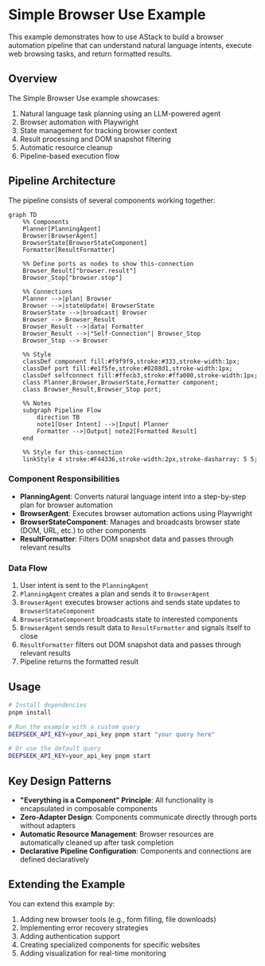 # Simple Browser Use Example

This example demonstrates how to use AStack to build a browser automation pipeline that can understand natural language intents, execute web browsing tasks, and return formatted results.

## Overview

The Simple Browser Use example showcases:

1. Natural language task planning using an LLM-powered agent
2. Browser automation with Playwright
3. State management for tracking browser context
4. Result processing and DOM snapshot filtering
5. Automatic resource cleanup
6. Pipeline-based execution flow

## Pipeline Architecture

The pipeline consists of several components working together:

```mermaid
graph TD
    %% Components
    Planner[PlanningAgent]
    Browser[BrowserAgent]
    BrowserState[BrowserStateComponent]
    Formatter[ResultFormatter]
    
    %% Define ports as nodes to show this-connection
    Browser_Result["browser.result"]
    Browser_Stop["browser.stop"]
    
    %% Connections
    Planner -->|plan| Browser
    Browser -->|stateUpdate| BrowserState
    BrowserState -->|broadcast| Browser
    Browser --> Browser_Result
    Browser_Result -->|data| Formatter
    Browser_Result -->|"Self-Connection"| Browser_Stop
    Browser_Stop --> Browser
    
    %% Style
    classDef component fill:#f9f9f9,stroke:#333,stroke-width:1px;
    classDef port fill:#e1f5fe,stroke:#0288d1,stroke-width:1px;
    classDef selfconnect fill:#ffecb3,stroke:#ffa000,stroke-width:1px;
    class Planner,Browser,BrowserState,Formatter component;
    class Browser_Result,Browser_Stop port;
    
    %% Notes
    subgraph Pipeline Flow
        direction TB
        note1[User Intent] -->|Input| Planner
        Formatter -->|Output| note2[Formatted Result]
    end
    
    %% Style for this-connection
    linkStyle 4 stroke:#F44336,stroke-width:2px,stroke-dasharray: 5 5;
```

### Component Responsibilities

- **PlanningAgent**: Converts natural language intent into a step-by-step plan for browser automation
- **BrowserAgent**: Executes browser automation actions using Playwright
- **BrowserStateComponent**: Manages and broadcasts browser state (DOM, URL, etc.) to other components
- **ResultFormatter**: Filters DOM snapshot data and passes through relevant results

### Data Flow

1. User intent is sent to the `PlanningAgent`
2. `PlanningAgent` creates a plan and sends it to `BrowserAgent`
3. `BrowserAgent` executes browser actions and sends state updates to `BrowserStateComponent`
4. `BrowserStateComponent` broadcasts state to interested components
5. `BrowserAgent` sends result data to `ResultFormatter` and signals itself to close
6. `ResultFormatter` filters out DOM snapshot data and passes through relevant results
7. Pipeline returns the formatted result

## Usage

```bash
# Install dependencies
pnpm install

# Run the example with a custom query
DEEPSEEK_API_KEY=your_api_key pnpm start "your query here"

# Or use the default query
DEEPSEEK_API_KEY=your_api_key pnpm start
```

## Key Design Patterns

- **"Everything is a Component" Principle**: All functionality is encapsulated in composable components
- **Zero-Adapter Design**: Components communicate directly through ports without adapters
- **Automatic Resource Management**: Browser resources are automatically cleaned up after task completion
- **Declarative Pipeline Configuration**: Components and connections are defined declaratively

## Extending the Example

You can extend this example by:

1. Adding new browser tools (e.g., form filling, file downloads)
2. Implementing error recovery strategies
3. Adding authentication support
4. Creating specialized components for specific websites
5. Adding visualization for real-time monitoring
